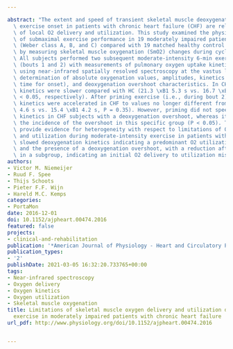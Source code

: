 ---
abstract: "The extent and speed of transient skeletal muscle deoxygenation during\
  \ exercise onset in patients with chronic heart failure (CHF) are related to impairments\
  \ of local O2 delivery and utilization. This study examined the physiological background\
  \ of submaximal exercise performance in 19 moderately impaired patients with CHF\
  \ (Weber class A, B, and C) compared with 19 matched healthy control (HC) subjects\
  \ by measuring skeletal muscle oxygenation (SmO2) changes during cycling exercise.\
  \ All subjects performed two subsequent moderate-intensity 6-min exercise tests\
  \ (bouts 1 and 2) with measurements of pulmonary oxygen uptake kinetics and SmO2\
  \ using near-infrared spatially resolved spectroscopy at the vastus lateralis for\
  \ determination of absolute oxygenation values, amplitudes, kinetics (mean response\
  \ time for onset), and deoxygenation overshoot characteristics. In CHF, deoxygenation\
  \ kinetics were slower compared with HC (21.3 \xB1 5.3 s vs. 16.7 \xB1 4.4 s, P\
  \ < 0.05, respectively). After priming exercise (i.e., during bout 2), deoxygenation\
  \ kinetics were accelerated in CHF to values no longer different from HC (16.9 \xB1\
  \ 4.6 s vs. 15.4 \xB1 4.2 s, P = 0.35). However, priming did not speed deoxygenation\
  \ kinetics in CHF subjects with a deoxygenation overshoot, whereas it did reduce\
  \ the incidence of the overshoot in this specific group (P < 0.05). These results\
  \ provide evidence for heterogeneity with respect to limitations of O2 delivery\
  \ and utilization during moderate-intensity exercise in patients with CHF, with\
  \ slowed deoxygenation kinetics indicating a predominant O2 utilization impairment\
  \ and the presence of a deoxygenation overshoot, with a reduction after priming\
  \ in a subgroup, indicating an initial O2 delivery to utilization mismatch."
authors:
- Victor M. Niemeijer
- Ruud F. Spee
- Thijs Schoots
- Pieter F.F. Wijn
- Hareld M.C. Kemps
categories:
- PortaMon
date: 2016-12-01
doi: 10.1152/ajpheart.00474.2016
featured: false
projects:
- clinical-and-rehabilitation
publication: '*American Journal of Physiology - Heart and Circulatory Physiology*'
publication_types:
- '2'
publishDate: 2021-03-05 16:32:20.733765+00:00
tags:
- Near-infrared spectroscopy
- Oxygen delivery
- Oxygen kinetics
- Oxygen utilization
- Skeletal muscle oxygenation
title: Limitations of skeletal muscle oxygen delivery and utilization during moderate-intensity
  exercise in moderately impaired patients with chronic heart failure
url_pdf: http://www.physiology.org/doi/10.1152/ajpheart.00474.2016

---
